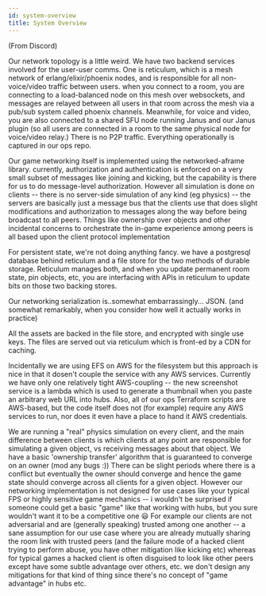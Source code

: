 ```yaml
---
id: system-overview
title: System Overview
---
```


(From Discord)

Our network topology is a little weird. We have two backend services involved for the user-user comms. One is reticulum, which is a mesh network of erlang/elixir/phoenix nodes, and is responsible for all non-voice/video traffic between users. when you connect to a room, you are connecting to a load-balanced node on this mesh over websockets, and messages are relayed between all users in that room across the mesh via a pub/sub system called phoenix channels. Meanwhile, for voice and video, you are also connected to a shared SFU node running Janus and our Janus plugin (so all users are connected in a room to the same physical node for voice/video relay.) There is no P2P traffic. Everything operationally is captured in our ops repo.

Our game networking itself is implemented using the networked-aframe library. currently, authorization and authentication is enforced on a very small subset of messages like joining and kicking, but the capability is there for us to do message-level authorization. However all simulation is done on clients -- there is no server-side simulation of any kind (eg physics) -- the servers are basically just a message bus that the clients use that does slight modifications and authorization to messages along the way before being broadcast to all peers. Things like ownership over objects and other incidental concerns to orchestrate the in-game experience among peers is all based upon the client protocol implementation

For persistent state, we're not doing anything fancy. we have a postgresql database behind reticulum and a file store for the two methods of durable storage. Reticulum manages both, and when you update permanent room state, pin objects, etc, you are interfacing with APIs in reticulum to update bits on those two backing stores.

Our networking serialization is..somewhat embarrassingly... JSON. (and somewhat remarkably, when you consider how well it actually works in practice)

All the assets are backed in the file store, and encrypted with single use keys. The files are served out via reticulum which is front-ed by a CDN for caching.

Incidentally we are using EFS on AWS for the filesystem but this approach is nice in that it dosen't couple the service with any AWS services. Currently we have only one relatively tight AWS-coupling -- the new screenshot service is a lambda which is used to generate a thumbnail when you paste an arbitrary web URL into hubs. Also, all of our ops Terraform scripts are AWS-based, but the code itself does not (for example) require any AWS services to run, nor does it even have a place to hand it AWS credentials.

We are running a "real" physics simulation on every client, and the main difference between clients is which clients at any point are responsible for simulating a given object, vs receiving messages about that object. We have a basic 'ownership transfer' algorithm that is guaranteed to converge on an owner (mod any bugs :)) There can be slight periods where there is a conflict but eventually the owner should converge and hence the game state should converge across all clients for a given object. However our networking implementation is not designed for use cases like your typical FPS or highly sensitive game mechanics -- i wouldn't be surprised if someone could get a basic "game" like that working with hubs, but you sure wouldn't want it to be a competitive one :smiley: For example our clients are not adversarial and are (generally speaking) trusted among one another -- a sane assumption for our use case where you are already mutually sharing the room link with trusted peers (and the failure mode of a hacked client trying to perform abuse, you have other mitigation like kicking etc) whereas for typical games a hacked client is often disguised to look like other peers except have some subtle advantage over others, etc. we don't design any mitigations for that kind of thing since there's no concept of "game advantage" in hubs etc.
